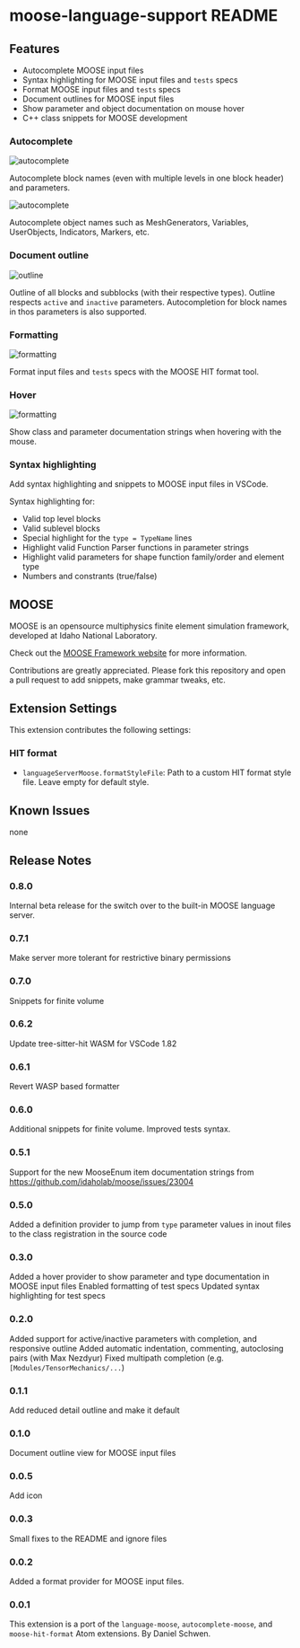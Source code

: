 # moose-language-support README

## Features

* Autocomplete MOOSE input files
* Syntax highlighting for MOOSE input files and `tests` specs
* Format MOOSE input files and `tests` specs
* Document outlines for MOOSE input files
* Show parameter and object documentation on mouse hover
* C++ class snippets for MOOSE development

### Autocomplete

![autocomplete](images/autocomplete1.gif)

Autocomplete block names (even with multiple levels in one block header) and parameters.

![autocomplete](images/autocomplete2.gif)

Autocomplete object names such as MeshGenerators, Variables, UserObjects, Indicators, Markers, etc.

### Document outline

![outline](images/outline.gif)

Outline of all blocks and subblocks (with their respective types). Outline respects `active` and `inactive` parameters. Autocompletion for block names in thos parameters is also supported.

### Formatting

![formatting](images/format_document.gif)

Format input files and `tests` specs with the MOOSE HIT format tool.

### Hover

![formatting](images/hover.gif)

Show class and parameter documentation strings when hovering with the mouse.

### Syntax highlighting

Add syntax highlighting and snippets to MOOSE input files in VSCode.

Syntax highlighting for:
* Valid top level blocks
* Valid sublevel blocks
* Special highlight for the ```type = TypeName``` lines
* Highlight valid Function Parser functions in parameter strings
* Highlight valid parameters for shape function family/order and element type
* Numbers and constrants (true/false)

## MOOSE

MOOSE is an opensource multiphysics finite element simulation framework, developed at Idaho National Laboratory.

Check out the [MOOSE Framework website](https://mooseframework.inl.gov) for more information.

Contributions are greatly appreciated. Please fork this repository and open a
pull request to add snippets, make grammar tweaks, etc.

## Extension Settings

This extension contributes the following settings:

### HIT format

* `languageServerMoose.formatStyleFile`: Path to a custom HIT format style file. Leave empty for default style.

## Known Issues

none
## Release Notes

### 0.8.0
Internal beta release for the switch over to the built-in MOOSE language server.

### 0.7.1
Make server more tolerant for restrictive binary permissions

### 0.7.0
Snippets for finite volume

### 0.6.2
Update tree-sitter-hit WASM for VSCode 1.82
### 0.6.1
Revert WASP based formatter

### 0.6.0
Additional snippets for finite volume. Improved tests syntax.

### 0.5.1
Support for the new MooseEnum item documentation strings from https://github.com/idaholab/moose/issues/23004

### 0.5.0
Added a definition provider to jump from `type` parameter values in inout files to the class registration in the source code

### 0.3.0
Added a hover provider to show parameter and type documentation in MOOSE input files
Enabled formatting of test specs
Updated syntax highlighting for test specs

### 0.2.0
Added support for active/inactive parameters with completion, and responsive outline
Added automatic indentation, commenting, autoclosing pairs (with Max Nezdyur)
Fixed multipath completion (e.g. `[Modules/TensorMechanics/...`)

### 0.1.1
Add reduced detail outline and make it default

### 0.1.0
Document outline view for MOOSE input files

### 0.0.5
Add icon

### 0.0.3
Small fixes to the README and ignore files

### 0.0.2
Added a format provider for MOOSE input files.

### 0.0.1

This extension is a port of the `language-moose`, `autocomplete-moose`, and `moose-hit-format` Atom extensions. By Daniel Schwen.
